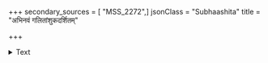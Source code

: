 +++
secondary_sources = [ "MSS_2272",]
jsonClass = "Subhaashita"
title = "अभिनवं गलितांशुकदर्शितम्"

+++

<details><summary>Text</summary>

अभिनवं गलितांशुकदर्शितं दधति यत्स्तनयोरुपरिस्थितम्।  
वसनमण्डलमण्डनमङ्गनास् तदधिकं प्रतिपक्षमनोज्वरम्॥
</details>
